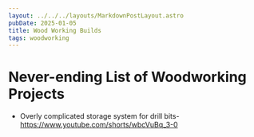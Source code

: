 ```yaml
---
layout: ../../../layouts/MarkdownPostLayout.astro
pubDate: 2025-01-05
title: Wood Working Builds
tags: woodworking
---
```

# Never-ending List of Woodworking Projects

- Overly complicated storage system for drill bits- https://www.youtube.com/shorts/wbcVuBq_3-0
